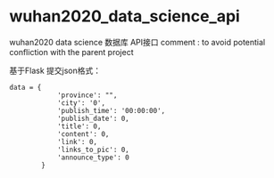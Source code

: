 # wuhan2020_data_science_api
wuhan2020 data science 数据库 API接口
comment : to avoid potential confliction with the parent project


基于Flask
提交json格式：

```
data = {
            'province': "",
            'city': '0',
            'publish_time': '00:00:00',
            'publish_date': 0,
            'title': 0,
            'content': 0,
            'link': 0,
            'links_to_pic': 0,
            'announce_type': 0
        }
```
